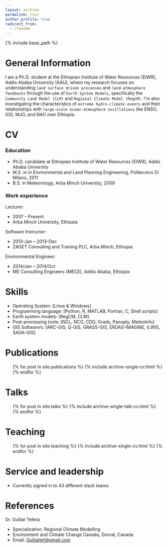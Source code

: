 ```yaml
---
layout: archive
permalink: /cv/
author_profile: true
redirect_from:
  - /resume
---
```

{% include base_path %}

General Information 
======

I am a Ph.D. student at the Ethiopian Institute of Water Resources (EIWR), Addis Ababa University (AAU), where my research focuses on understanding `land surface driven processes` and `land-atmosphere feedbacks` through the use of `Earth System Models`, specifically the `Community Land Model (CLM)` and `Regional Climate Model (RegCM)`. I'm also investigating the characteristics of `extreme hydro-climate events`  and their relationships with `large-scale ocean-atmosphere oscillations` like ENSO, IOD, MJO, and NAO over Ethiopia.

CV 
======

### Education

* Ph.D. candidate at Ethiopian Institute of Water Resources (EIWR), Addis Ababa University
* M.S. in in Environmental and Land Planning Engineering, Politecnico Di Milano, 2011
* B.S. in Meteorology, Arba Minch University, 2009

### Work experience

Lecturer: 
* 2007 – Present
* Arba Minch University, Ethiopia

Software Instructor: 
* 2013-Jan – 2013-Dec
* ZAGET Consulting and Training PLC, Arba Minch, Ethiopia

Environmental Engineer: 
* 2014/Jan – 2014/Oct
* ME Consulting Engineers (MECE), Addis Ababa, Ethiopia

Skills
======
* Operating System: [Linux & Windows]
* Programming language: [Python, R, MATLAB, Fortran, C, Shell scripts]
* Earth system models: [RegCM, CLM]
* Post-processing tools: [NCL, NCO, CDO, Grads, Panoply, MeteoInfo]
* GIS Software’s: [ARC-GIS, Q-GIS, GRASS-GIS, ERDAS-IMAGINE, ILWIS, SAGA-GIS]

Publications
======
  <ul>{% for post in site.publications %}
    {% include archive-single-cv.html %}
  {% endfor %}</ul>
  
Talks
======
  <ul>{% for post in site.talks %}
    {% include archive-single-talk-cv.html %}
  {% endfor %}</ul>
  
Teaching
======
  <ul>{% for post in site.teaching %}
    {% include archive-single-cv.html %}
  {% endfor %}</ul>
  
Service and leadership
======
* Currently signed in to 43 different slack teams

References
======
Dr. Gulilat Tefera
* Specialization: Regional Climate Modelling
* Environment and Climate Change Canada, Dorval, Canada
* Email: Gulilattef@gmail.com

